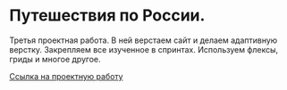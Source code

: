 # Путешествия по России.

Третья проектная работа. В ней верстаем сайт и делаем адаптивную верстку.
Закрепляем все изученное в спринтах. Используем флексы, гриды и многое другое.

[Ссылка на проектную работу](https://aibugaenko.github.io/russian-travel/)